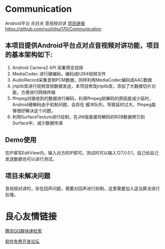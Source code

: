 # Communication
Android平台 点对点 音视频对讲 [项目链接](https://github.com/yuzhihui170/Communication)
https://github.com/yuzhihui170/Communication

## 本项目提供Android平台点对点音视频对讲功能，项目的基本架构如下:
1. Android Camera2 API 采集预览视频
2. MediaCodec 进行硬编码，编码成h264视频文件
3. AudioRecord采集音频PCM数据，同样利用MediaCodec编码成AAC数据
4. jrtplib库进行视频音频数据发送，本项目修改jrtplib库，添加了大数据切片功能，方便进行网络传输
5. ffmpeg对接收到的数据进行解码，利用ffmpeg软解码的原因是减少延时，Android硬解码由于机制问题，会存在
    缓冲队列，导致延时过大，ffmpeg能够很好解决这个问题。
6. 利用SurfaceTexture进行绘制，在JNI层直接将解码的RGB数据拷贝到Surface中，减少数据传递

## Demo使用

在IP填写EditView内，输入对方的IP即可。测试时可以输入127.0.0.1，自己给自己发送数据也可以进行测试。
 



## 项目未解决问题
音视频对讲时，存在回声问题，需要对回声进行抑制，这里需要加入适当算法进行处理。


[1]: screenshot/1.png

 # 良心友情链接

[腾讯QQ群快速检索](http://u.720life.cn/s/8cf73f7c)

[软件免费开发论坛](http://u.720life.cn/s/bbb01dc0)